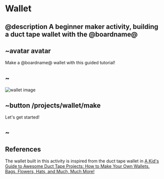 # Wallet

## @description A beginner maker activity, building a duct tape wallet with the @boardname@  

## ~avatar avatar

Make a @boardname@ wallet with this guided tutorial!

## ~

![wallet image](/static/mb/projects/wallet/wallet.jpg)

## ~button /projects/wallet/make

Let's get started!

## ~

## References

The wallet built in this activity is inspired from the duct tape wallet in 
[A Kid's Guide to Awesome Duct Tape Projects: How to Make Your Own Wallets, Bags, Flowers, Hats, and Much, Much More!](https://www.amazon.com/gp/product/1629148016)